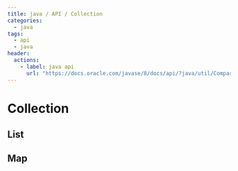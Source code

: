 ```yaml
---
title: java / API / Collection
categories: 
  - java
tags: 
  - api
  - java
header:  
  actions:
    - label: java api
      url: "https://docs.oracle.com/javase/8/docs/api/?java/util/Comparator.html"
---
```

# Collection

## List
## Map
<!--stackedit_data:
eyJoaXN0b3J5IjpbLTY5NDQ5MTk0XX0=
-->